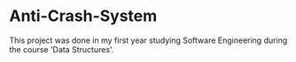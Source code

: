 # Anti-Crash-System
This project was done in my first year studying Software Engineering during the course 'Data Structures'.
